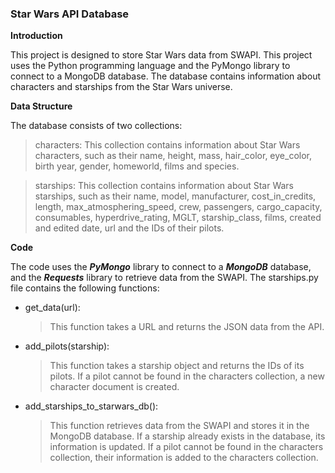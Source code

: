 ### Star Wars API Database


**Introduction**

This project is designed to store Star Wars data from SWAPI. This project uses the Python programming language and the PyMongo library to connect to a MongoDB database. The database contains information about characters and starships from the Star Wars universe. 


**Data Structure**

The database consists of two collections:

> characters: This collection contains information about Star Wars characters, such as their name, height, mass, hair_color, eye_color, birth year, gender, homeworld, films and species.

> starships: This collection contains information about Star Wars starships, such as their name, model, manufacturer, cost_in_credits, length, max_atmosphering_speed, crew, passengers, cargo_capacity, consumables, hyperdrive_rating, MGLT, starship_class, films, created and edited date, url and the IDs of their pilots.


**Code**

The code uses the ***PyMongo*** library to connect to a ***MongoDB*** database, and the ***Requests*** library to retrieve data from the SWAPI. The starships.py file contains the following functions:

- get_data(url): 
  >This function takes a URL and returns the JSON data from the API.

- add_pilots(starship): 
  > This function takes a starship object and returns the IDs of its pilots. If a pilot cannot be found in the characters collection, a new character document is created.

- add_starships_to_starwars_db(): 
  > This function retrieves data from the SWAPI and stores it in the MongoDB database. If a starship already exists in the database, its information is updated. If a pilot cannot be found in the characters collection, their information is added to the characters collection.
